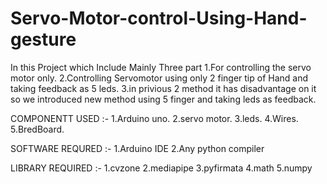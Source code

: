 # Servo-Motor-control-Using-Hand-gesture
In this Project which Include Mainly Three part 
  1.For controlling the servo motor only.
  2.Controlling Servomotor using only 2 finger tip of Hand and taking feedback as 5 leds.
  3.in privious 2 method it has disadvantage on it so we introduced new method using 5 finger and taking leds as feedback.

COMPONENTT USED :-
    1.Arduino uno.
    2.servo motor.
    3.leds.
    4.Wires.
    5.BredBoard.

SOFTWARE REQURED :-
    1.Arduino IDE
    2.Any python compiler

LIBRARY REQUIRED :-
    1.cvzone
    2.mediapipe
    3.pyfirmata
    4.math
    5.numpy
